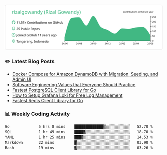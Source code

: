 ![profile-details](profile-summary-card-output/vue/0-profile-details.svg)

### :pencil2: Latest Blog Posts
<!-- BLOG-POST-LIST:START -->
- [Docker Compose for Amazon DynamoDB with Migration, Seeding, and Admin UI](https://medium.com/geekculture/docker-compose-for-amazon-dynamodb-with-migration-seeding-and-admin-ui-db11a348cc6a?source=rss-5763b0f1aba6------2)
- [Software Engineering Values that Everyone Should Practice](https://levelup.gitconnected.com/software-engineering-values-that-everyone-should-practice-c980d00cd103?source=rss-5763b0f1aba6------2)
- [Fastest PostgreSQL Client Library for Go](https://levelup.gitconnected.com/fastest-postgresql-client-library-for-go-579fa97909fb?source=rss-5763b0f1aba6------2)
- [How to Setup Grafana Loki for Free Log Management](https://levelup.gitconnected.com/how-to-setup-grafana-loki-for-free-log-management-ceb60558503c?source=rss-5763b0f1aba6------2)
- [Fastest Redis Client Library for Go](https://levelup.gitconnected.com/fastest-redis-client-library-for-go-7993f618f5ab?source=rss-5763b0f1aba6------2)
<!-- BLOG-POST-LIST:END -->

### 📊 Weekly Coding Activity
<!--START_SECTION:waka-->

```txt
Go             5 hrs 8 mins    █████████████▒░░░░░░░░░░░   52.70 %
SQL            1 hr 49 mins    ████▓░░░░░░░░░░░░░░░░░░░░   18.70 %
YAML           1 hr 25 mins    ███▓░░░░░░░░░░░░░░░░░░░░░   14.53 %
Markdown       22 mins         █░░░░░░░░░░░░░░░░░░░░░░░░   03.90 %
Bash           19 mins         ▓░░░░░░░░░░░░░░░░░░░░░░░░   03.26 %
```

<!--END_SECTION:waka-->
